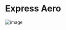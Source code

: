 # Express Aero

![image](https://github.com/MogammadShaqeelless16/Express-Aero/assets/54390756/4f5fe07d-e43a-4507-ab05-b2f90cfd4415)
